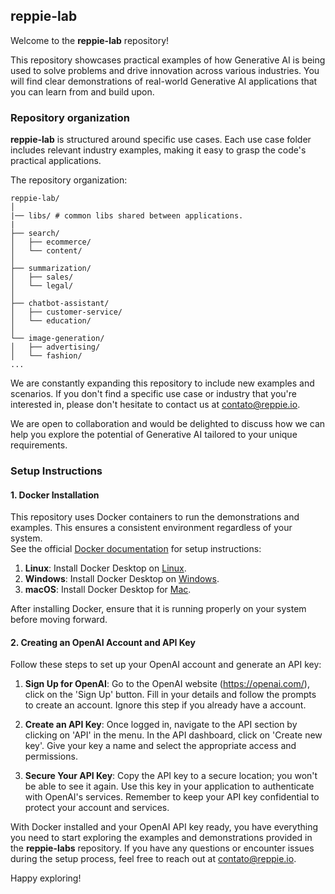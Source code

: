 ## reppie-lab

Welcome to the **reppie-lab** repository! 

This repository showcases practical examples of how Generative AI is being used to solve problems and drive innovation across various industries. You will find clear demonstrations of real-world Generative AI applications that you can learn from and build upon.


### Repository organization

**reppie-lab** is structured around specific use cases. Each use case folder includes relevant industry examples, making it easy to grasp the code's practical applications.

The repository organization:

```
reppie-lab/
│
|── libs/ # common libs shared between applications.
|
├── search/
│   ├── ecommerce/
│   └── content/
│
├── summarization/
│   ├── sales/
│   └── legal/
│
├── chatbot-assistant/
│   ├── customer-service/
│   └── education/
│
└── image-generation/
│   ├── advertising/
│   └── fashion/
...
```

We are constantly expanding this repository to include new examples and scenarios. If you don't find a specific use case or industry that you're interested in, please don't hesitate to contact us at contato@reppie.io. 

We are open to collaboration and would be delighted to discuss how we can help you explore the potential of Generative AI tailored to your unique requirements.


### Setup Instructions

#### 1. Docker Installation
This repository uses Docker containers to run the demonstrations and examples. This ensures a consistent environment regardless of your system.  
See the official [Docker documentation](https://docs.docker.com/get-docker/) for setup instructions: 

1. **Linux**: Install Docker Desktop on [Linux](https://docs.docker.com/desktop/install/linux-install/).
2. **Windows**: Install Docker Desktop on [Windows](https://docs.docker.com/desktop/install/windows-install/).
3. **macOS**: Install Docker Desktop for [Mac](https://docs.docker.com/desktop/install/mac-install/).

After installing Docker, ensure that it is running properly on your system before moving forward.

#### 2. Creating an OpenAI Account and API Key

Follow these steps to set up your OpenAI account and generate an API key:

1. **Sign Up for OpenAI**: Go to the OpenAI website (https://openai.com/), click on the 'Sign Up' button. Fill in your details and follow the prompts to create an account. Ignore this step if you already have a account.

2. **Create an API Key**: Once logged in, navigate to the API section by clicking on 'API' in the menu. In the API dashboard, click on 'Create new key'. Give your key a name and select the appropriate access and permissions.

3. **Secure Your API Key**: Copy the API key to a secure location; you won't be able to see it again.
Use this key in your application to authenticate with OpenAI's services. Remember to keep your API key confidential to protect your account and services.

With Docker installed and your OpenAI API key ready, you have everything you need to start exploring the examples and demonstrations provided in the **reppie-labs** repository.
If you have any questions or encounter issues during the setup process, feel free to reach out at contato@reppie.io. 

Happy exploring!
